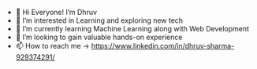 - 👋 Hi Everyone! I’m Dhruv
- 👀 I’m interested in Learning and exploring new tech
- 🌱 I’m currently learning Machine Learning along with Web Development
- 💞️ I’m looking to gain valuable hands-on experience 
- 📫 How to reach me -> https://www.linkedin.com/in/dhruv-sharma-929374291/

<!---
dhruvXcode247/dhruvXcode247 is a ✨ special ✨ repository because its `README.md` (this file) appears on your GitHub profile.
You can click the Preview link to take a look at your changes.
--->
